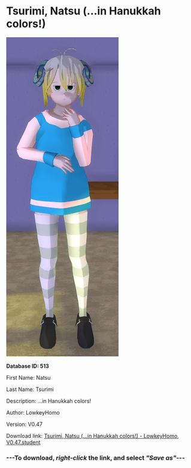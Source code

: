 # Tsurimi, Natsu (...in Hanukkah colors!)

<img src="https://raw.githubusercontent.com/Arbiter1223/Daigaku-Gurashi-Custom-Students/master/Students/Files/Tsurimi%2C%20Natsu%20(...in%20Hanukkah%20colors!).png" title="Tsurimi, Natsu (...in Hanukkah colors!) - LowkeyHomo, V0.47">

**Database ID: 513**

First Name: Natsu

Last Name: Tsurimi

Description: ...in Hanukkah colors!

Author: LowkeyHomo

Version: V0.47

Download link: <a href="https://raw.githubusercontent.com/Arbiter1223/Daigaku-Gurashi-Custom-Students/master/Students/Files/Tsurimi%2C%20Natsu%20(...in%20Hanukkah%20colors!)%20-%20LowkeyHomo%2C%20V0.47.student">Tsurimi, Natsu (...in Hanukkah colors!) - LowkeyHomo, V0.47.student</a>

### ---**To download, _right-click_ the link, and select _"Save as"_**---
